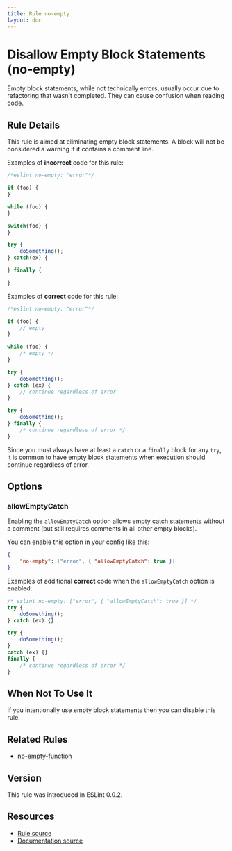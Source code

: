 ```yaml
---
title: Rule no-empty
layout: doc
---
```

<!-- Note: No pull requests accepted for this file. See README.md in the root directory for details. -->

# Disallow Empty Block Statements (no-empty)

Empty block statements, while not technically errors, usually occur due to refactoring that wasn't completed. They can cause confusion when reading code.

## Rule Details

This rule is aimed at eliminating empty block statements. A block will not be considered a warning if it contains a comment line.

Examples of **incorrect** code for this rule:

```js
/*eslint no-empty: "error"*/

if (foo) {
}

while (foo) {
}

switch(foo) {
}

try {
    doSomething();
} catch(ex) {

} finally {

}
```

Examples of **correct** code for this rule:

```js
/*eslint no-empty: "error"*/

if (foo) {
    // empty
}

while (foo) {
    /* empty */
}

try {
    doSomething();
} catch (ex) {
    // continue regardless of error
}

try {
    doSomething();
} finally {
    /* continue regardless of error */
}
```

Since you must always have at least a `catch` or a `finally` block for any `try`, it is common to have empty block statements when execution should continue regardless of error.

## Options

### allowEmptyCatch

Enabling the `allowEmptyCatch` option allows empty catch statements without a comment (but still requires comments in all other empty blocks).

You can enable this option in your config like this:

```json
{
    "no-empty": ["error", { "allowEmptyCatch": true }]
}
```

Examples of additional **correct** code when the `allowEmptyCatch` option is enabled:

```js
/* eslint no-empty: ["error", { "allowEmptyCatch": true }] */
try {
    doSomething();
} catch (ex) {}

try {
    doSomething();
}
catch (ex) {}
finally {
    /* continue regardless of error */
}
```

## When Not To Use It

If you intentionally use empty block statements then you can disable this rule.

## Related Rules

* [no-empty-function](./no-empty-function)

## Version

This rule was introduced in ESLint 0.0.2.

## Resources

* [Rule source](https://github.com/eslint/eslint/tree/master/lib/rules/no-empty.js)
* [Documentation source](https://github.com/eslint/eslint/tree/master/docs/rules/no-empty.md)
